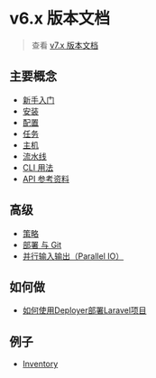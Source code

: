 # v6.x 版本文档
>
>   查看 [v7.x 版本文档](../v7/README.md) 
>
## 主要概念

* [新手入门](getting-started.md)
* [安装](installation.md)
* [配置](configuration.md)
* [任务](tasks.md)
* [主机](hosts.md)
* [流水线](flow.md)
* [CLI 用法](cli.md)
* [API 参考资料](api.md)

## 高级

* [策略](advanced/deploy-strategies.md)
* [部署 与 Git](advanced/deploy-and-git.md)
* [并行输入输出（Parallel IO）](advanced/parallel-io.md)

## 如何做

* [如何使用Deployer部署Laravel项目](how-to-deploy-laravel.md)

## 例子

* [Inventory](examples/inventory.md)
